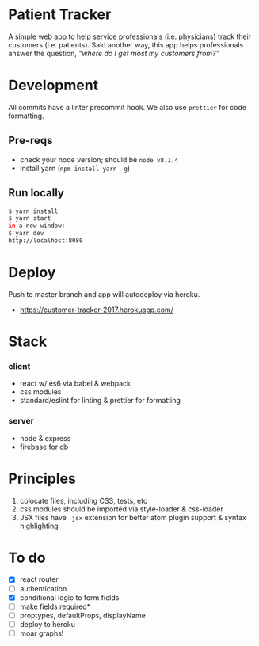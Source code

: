 # Patient Tracker
A simple web app to help service professionals (i.e. physicians) track their customers (i.e. patients). Said another way, this app helps professionals answer the question, _"where do I get most my customers from?"_

# Development
All commits have a linter precommit hook.  We also use `prettier` for code formatting.

## Pre-reqs
- check your node version; should be `node v8.1.4`
- install yarn (`npm install yarn -g`)

## Run locally
```bash
$ yarn install
$ yarn start
in a new window:
$ yarn dev
http://localhost:8080
```


# Deploy
Push to master branch and app will autodeploy via heroku.
- https://customer-tracker-2017.herokuapp.com/

# Stack

### client
- react w/ es6 via babel & webpack
- css modules
- standard/eslint for linting & prettier for formatting

### server
- node & express
- firebase for db

# Principles
1. colocate files, including CSS, tests, etc
2. css modules should be imported via style-loader & css-loader
3. JSX files have `.jsx` extension for better atom plugin support & syntax highlighting

# To do
- [x] react router
- [ ] authentication
- [x] conditional logic to form fields
- [ ] make fields required*
- [ ] proptypes, defaultProps, displayName
- [ ] deploy to heroku
- [ ] moar graphs!
